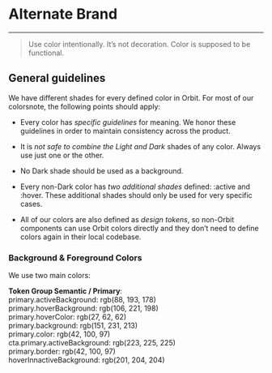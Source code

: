 
# Alternate Brand

---

> Use color intentionally. It’s not decoration. Color is supposed to be functional.

## General guidelines

We have different shades for every defined color in Orbit. For most of our colorsnote, the following points should apply:

- Every color has *specific guidelines* for meaning. We honor these guidelines in order to maintain consistency across the product.

- It is *not safe to combine the Light and Dark* shades of any color. Always use just one or the other.

- No Dark shade should be used as a background.

- Every non-Dark color has *two additional shades* defined: :active and :hover. These additional shades should only be used for very specific cases.

- All of our colors are also defined as *design tokens*, so non-Orbit components can use Orbit colors directly and they don’t need to define colors again in their local codebase.

### Background & Foreground Colors

We use two main colors:

  
**Token Group Semantic / Primary**:    
primary.activeBackground: rgb(88, 193, 178)  
primary.hoverBackground: rgb(106, 221, 198)  
primary.hoverColor: rgb(27, 62, 62)  
primary.background: rgb(151, 231, 213)  
primary.color: rgb(42, 100, 97)  
cta.primary.activeBackground: rgb(223, 225, 225)  
primary.border: rgb(42, 100, 97)  
hoverInnactiveBackground: rgb(201, 204, 204)  
